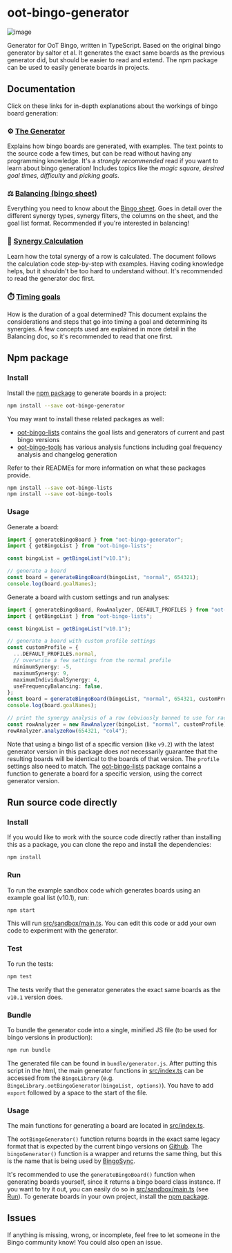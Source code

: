# oot-bingo-generator

![image](https://img.shields.io/npm/v/oot-bingo-generator)

Generator for OoT Bingo, written in TypeScript.
Based on the original bingo generator by saltor et al.
It generates the exact same boards as the previous generator did, but should be easier to read and extend.
The npm package can be used to easily generate boards in projects.

## Documentation

Click on these links for in-depth explanations about the workings of bingo board generation:

### :gear: [The Generator](/doc/GENERATOR.md)

Explains how bingo boards are generated, with examples.
The text points to the source code a few times, but can be read without having any programming knowledge.
It's a *strongly recommended* read if you want to learn about bingo generation!
Includes topics like the *magic square*, *desired goal times*, *difficulty* and *picking goals*.

### :balance_scale: [Balancing (bingo sheet)](/doc/BALANCING.md)

Everything you need to know about
the [Bingo sheet](https://docs.google.com/spreadsheets/d/1-mD-OTM0Re7PyNf224MAsRuqQ0umI0E_Qq6nr1vA1aE/edit#gid=166040247).
Goes in detail over the different synergy types, synergy filters, the columns on the sheet, and the goal list format.
Recommended if you're interested in balancing!

### :abacus: [Synergy Calculation](/doc/SYNERGY_CALCULATION.md)

Learn how the total synergy of a row is calculated.
The document follows the calculation code step-by-step with examples.
Having coding knowledge helps, but it shouldn't be too hard to understand without.
It's recommended to read the generator doc first.

### :stopwatch: [Timing goals](/doc/TIMING.md)

How is the duration of a goal determined?
This document explains the considerations and steps that go into timing a goal and determining its synergies.
A few concepts used are explained in more detail in the Balancing doc, so it's recommended to read that one first.

## Npm package

### Install

Install the [npm package](https://www.npmjs.com/package/oot-bingo-generator) to generate boards in a project:

```sh
npm install --save oot-bingo-generator
```

You may want to install these related packages as well:

* [oot-bingo-lists](https://www.npmjs.com/package/oot-bingo-lists) contains the goal lists and generators of current and
  past bingo versions
* [oot-bingo-tools](https://www.npmjs.com/package/oot-bingo-tools) has various analysis functions including goal
  frequency analysis and changelog generation

Refer to their READMEs for more information on what these packages provide.

```sh
npm install --save oot-bingo-lists
npm install --save oot-bingo-tools
```

### Usage

Generate a board:

```ts
import { generateBingoBoard } from "oot-bingo-generator";
import { getBingoList } from "oot-bingo-lists";

const bingoList = getBingoList("v10.1");

// generate a board
const board = generateBingoBoard(bingoList, "normal", 654321);
console.log(board.goalNames);
```

Generate a board with custom settings and run analyses:

```ts
import { generateBingoBoard, RowAnalyzer, DEFAULT_PROFILES } from "oot-bingo-generator";
import { getBingoList } from "oot-bingo-lists";

const bingoList = getBingoList("v10.1");

// generate a board with custom profile settings
const customProfile = {
  ...DEFAULT_PROFILES.normal,
  // overwrite a few settings from the normal profile
  minimumSynergy: -5,
  maximumSynergy: 9,
  maximumIndividualSynergy: 4,
  useFrequencyBalancing: false,
};
const board = generateBingoBoard(bingoList, "normal", 654321, customProfile);
console.log(board.goalNames);

// print the synergy analysis of a row (obviously banned to use for races)
const rowAnalyzer = new RowAnalyzer(bingoList, "normal", customProfile);
rowAnalyzer.analyzeRow(654321, "col4");
```

Note that using a bingo list of a specific version (like `v9.2`) with the latest generator version in this package does
*not* necessarily guarantee that the resulting boards
will be identical to the boards of that version.
The `profile` settings also need to match.
The [oot-bingo-lists](https://www.npmjs.com/package/oot-bingo-lists) package contains a function to generate a board for
a specific version, using the correct generator version.

## Run source code directly

### Install

If you would like to work with the source code directly rather than installing this as a package, you can clone the repo
and install the dependencies:

```sh
npm install
```

### Run

To run the example sandbox code which generates boards using an example goal list (v10.1), run:

```sh
npm start
```

This will run [src/sandbox/main.ts](/src/sandbox/main.ts). You can edit this code or add your own code to experiment
with the generator.

### Test

To run the tests:

```sh
npm test
```

The tests verify that the generator generates the exact same boards as the `v10.1` version does.

### Bundle

To bundle the generator code into a single, minified JS file (to be used for bingo versions in production):

```sh
npm run bundle
```

The generated file can be found in `bundle/generator.js`.
After putting this script in the html, the main generator functions in [src/index.ts](/src/index.ts) can be accessed
from the `BingoLibrary` (e.g. `BingoLibrary.ootBingoGenerator(bingoList, options)`).
You have to add `export` followed by a space to the start of the file.

### Usage

The main functions for generating a board are located in [src/index.ts](/src/index.ts).

The `ootBingoGenerator()` function returns boards in the exact same legacy format that is expected by the current bingo
versions on [Github](https://github.com/ootbingo/bingo).
The `bingoGenerator()` function is a wrapper and returns the same thing, but this is the name that is being used
by [BingoSync](https://bingosync.com).

It's recommended to use the `generateBingoBoard()` function when generating boards yourself, since it returns a bingo
board class instance. If you want to try it out, you can easily do so in [src/sandbox/main.ts](/src/sandbox/main.ts)
(see [Run](#run)). To generate boards in your own project, install the [npm package](#npm-package).

## Issues

If anything is missing, wrong, or incomplete, feel free to let someone in the Bingo community know! You could also open
an issue.